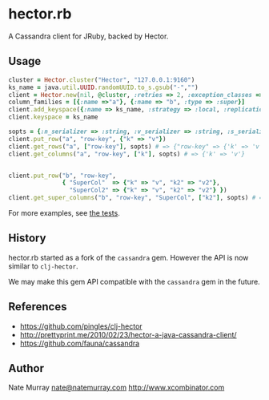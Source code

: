 # hector.rb

A Cassandra client for JRuby, backed by Hector.

## Usage

```ruby
cluster = Hector.cluster("Hector", "127.0.0.1:9160")
ks_name = java.util.UUID.randomUUID.to_s.gsub("-","")
client = Hector.new(nil, @cluster, :retries => 2, :exception_classes => [])
column_families = [{:name =>"a"}, {:name => "b", :type => :super}]
client.add_keyspace({:name => ks_name, :strategy => :local, :replication => 1, :column_families => column_families}) 
client.keyspace = ks_name

sopts = {:n_serializer => :string, :v_serializer => :string, :s_serializer => :string}
client.put_row("a", "row-key", {"k" => "v"})
client.get_rows("a", ["row-key"], sopts) # => {"row-key" => {'k' => 'v'}}
client.get_columns("a", "row-key", ["k"], sopts) # => {'k' => 'v'}


client.put_row("b", "row-key", 
               { "SuperCol"  => {"k" => "v", "k2" => "v2"},
                 "SuperCol2" => {"k" => "v", "k2" => "v2"} })
client.get_super_columns("b", "row-key", "SuperCol", ["k2"], sopts) # => {"k2" => "v2"}
```

For more examples, see [the tests](https://github.com/jashmenn/hector.rb/blob/master/spec/hector_spec.rb).

## History

hector.rb started as a fork of the `cassandra` gem. However the
API is now similar to `clj-hector`. 

We may make this gem API compatible with the `cassandra` gem in
the future.

## References

* https://github.com/pingles/clj-hector
* http://prettyprint.me/2010/02/23/hector-a-java-cassandra-client/
* https://github.com/fauna/cassandra

## Author

Nate Murray <nate@natemurray.com>
http://www.xcombinator.com


